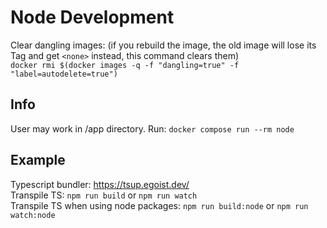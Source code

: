 # Node Development

Clear dangling images: (if you rebuild the image, the old image will lose its Tag and get `<none>` instead, this command clears them)  
`docker rmi $(docker images -q -f "dangling=true" -f "label=autodelete=true")`

## Info

User may work in /app directory.
Run: `docker compose run --rm node`

## Example

Typescript bundler: https://tsup.egoist.dev/  
Transpile TS: `npm run build` or `npm run watch`  
Transpile TS when using node packages: `npm run build:node` or `npm run watch:node`
